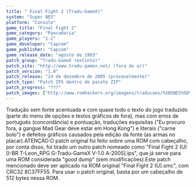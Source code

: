 ```yaml
---
title: " Final Fight 2 (Tradu-GameX)"
system: "Super NES"
platform: "Console"
game_title: "Final Fight 2"
game_category: "Pancadaria"
game_players: "1-2"
game_developer: "Capcom"
game_publisher: "Capcom"
game_release_date: "agosto de 1993"
patch_group: "Tradu-GameX (extinto)"
patch_site: "http://www.tradu-gamex.net/ (fora do ar)"
patch_version: "1.0"
patch_release: "24 de dezembro de 2005 (provavelmente)"
patch_type: "Patch IPS dentro de pacote ZIP"
patch_progress: "???"
patch_images: ["http://www.romhackers.org/imagens/traducoes/%5BSNES%5D%20Final%20Fight%202%20-%20Tradu-GameX%20-%201.png","http://www.romhackers.org/imagens/traducoes/%5BSNES%5D%20Final%20Fight%202%20-%20Tradu-GameX%20-%202.png","http://www.romhackers.org/imagens/traducoes/%5BSNES%5D%20Final%20Fight%202%20-%20Tradu-GameX%20-%203.png"]
---
```

Tradução sem fonte acentuada e com quase todo o texto do jogo traduzido (parte do menu de opções e textos gráficos de fora), mas com erros de português (concordância) e pontuação, traduções esquisitas ("Eu procuro fora, a gangue Mad Gear deve estar em Hong Kong") e literais ("carne bolo") e defeitos gráficos causados pela edição da fonte (as armas no placar).ATENÇÃO:O patch original foi feito sobre uma ROM com cabeçalho, por conta disso, foi tirado um outro patch nomeado como "Final Fight 2 (U) [I-BR T-Leon_RPG G-Tradu-GameX V-1.0 A-2005].ips", que já serve para uma ROM considerada "good dump" (sem modificações).Este patch mencionado deve ser aplicado na ROM original "Final Fight 2 (U).smc", com CRC32 8C37FF55. Para usar o patch original, basta por um cabeçalho de 512 bytes nessa ROM.